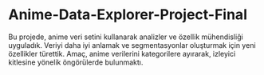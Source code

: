 # Anime-Data-Explorer-Project-Final
 Bu projede, anime veri setini kullanarak analizler ve özellik mühendisliği uyguladık. Veriyi daha iyi anlamak ve segmentasyonlar oluşturmak için yeni özellikler türettik. Amaç, anime verilerini kategorilere ayırarak, izleyici kitlesine yönelik öngörülerde bulunmaktı.
